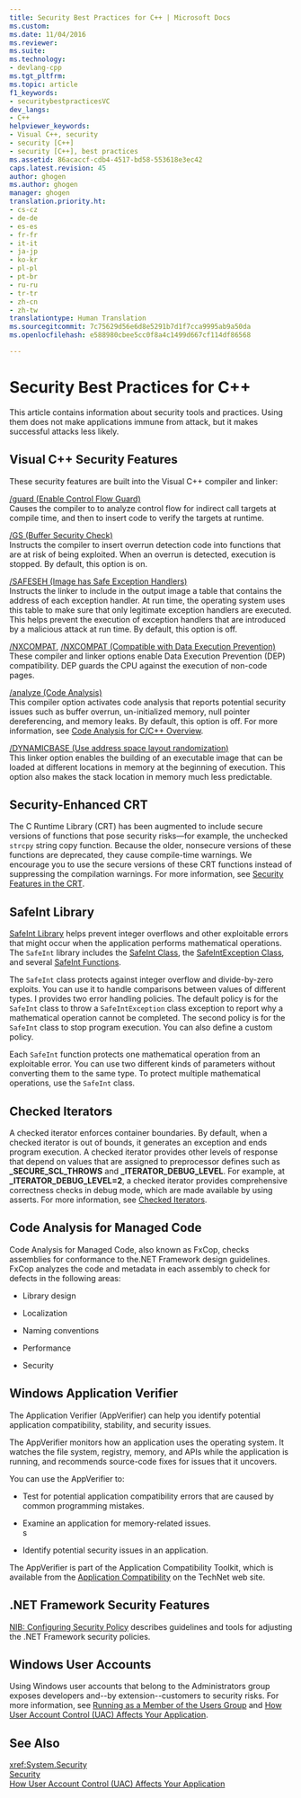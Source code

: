 ```yaml
---
title: Security Best Practices for C++ | Microsoft Docs
ms.custom: 
ms.date: 11/04/2016
ms.reviewer: 
ms.suite: 
ms.technology:
- devlang-cpp
ms.tgt_pltfrm: 
ms.topic: article
f1_keywords:
- securitybestpracticesVC
dev_langs:
- C++
helpviewer_keywords:
- Visual C++, security
- security [C++]
- security [C++], best practices
ms.assetid: 86acaccf-cdb4-4517-bd58-553618e3ec42
caps.latest.revision: 45
author: ghogen
ms.author: ghogen
manager: ghogen
translation.priority.ht:
- cs-cz
- de-de
- es-es
- fr-fr
- it-it
- ja-jp
- ko-kr
- pl-pl
- pt-br
- ru-ru
- tr-tr
- zh-cn
- zh-tw
translationtype: Human Translation
ms.sourcegitcommit: 7c75629d56e6d8e5291b7d1f7cca9995ab9a50da
ms.openlocfilehash: e588980cbee5cc0f8a4c1499d667cf114df86568

---
```

# Security Best Practices for C++
This article contains information about security tools and practices. Using them does not make applications immune from attack, but it makes successful attacks less likely.  
  
## Visual C++ Security Features  
 These security features are built into the Visual C++ compiler and linker:  
  
 [/guard (Enable Control Flow Guard)](../build/reference/guard-enable-control-flow-guard.md)  
 Causes the compiler to to analyze control flow for indirect call targets at compile time, and then to insert code to verify the targets at runtime.  
  
 [/GS (Buffer Security Check)](../build/reference/gs-buffer-security-check.md)  
 Instructs the compiler to insert overrun detection code into functions that are at risk of being exploited. When an overrun is detected, execution is stopped. By default, this option is on.  
  
 [/SAFESEH (Image has Safe Exception Handlers)](../build/reference/safeseh-image-has-safe-exception-handlers.md)  
 Instructs the linker to include in the output image a table that contains the address of each exception handler. At run time, the operating system uses this table to make sure that only legitimate exception handlers are executed. This helps prevent the execution of exception handlers that are introduced by a malicious attack at run time. By default, this option is off.  
  
 [/NXCOMPAT](../build/reference/nxcompat.md), [/NXCOMPAT (Compatible with Data Execution Prevention)](../build/reference/nxcompat-compatible-with-data-execution-prevention.md)  
 These compiler and linker options enable Data Execution Prevention (DEP) compatibility. DEP guards the CPU against the execution of non-code pages.  
  
 [/analyze (Code Analysis)](../build/reference/analyze-code-analysis.md)  
 This compiler option activates code analysis that reports potential security issues such as buffer overrun, un-initialized memory, null pointer dereferencing, and memory leaks. By default, this option is off. For more information, see [Code Analysis for C/C++ Overview](/visualstudio/code-quality/code-analysis-for-c-cpp-overview).  
  
 [/DYNAMICBASE (Use address space layout randomization)](../build/reference/dynamicbase-use-address-space-layout-randomization.md)  
 This linker option enables the building of an executable image that can be loaded at different locations in memory at the beginning of execution. This option also makes the stack location in memory much less predictable.  
  
## Security-Enhanced CRT  
 The C Runtime Library (CRT) has been augmented to include secure versions of functions that pose security risks—for example, the unchecked `strcpy` string copy function. Because the older, nonsecure versions of these functions are deprecated, they cause compile-time warnings. We encourage you to use the secure versions of these CRT functions instead of suppressing the compilation warnings. For more information, see [Security Features in the CRT](../c-runtime-library/security-features-in-the-crt.md).  
  
## SafeInt Library  
 [SafeInt Library](../windows/safeint-library.md) helps prevent integer overflows and other exploitable errors that might occur when the application performs mathematical operations. The `SafeInt` library includes the [SafeInt Class](../windows/safeint-class.md), the [SafeIntException Class](../windows/safeintexception-class.md), and several [SafeInt Functions](../windows/safeint-functions.md).  
  
 The `SafeInt` class protects against integer overflow and divide-by-zero exploits. You can use it to handle comparisons between values of different types. I provides two error handling policies. The default policy is for the `SafeInt` class to throw a `SafeIntException` class exception to report why a mathematical operation cannot be completed. The second policy is for the `SafeInt` class to stop program execution. You can also define a custom policy.  
  
 Each `SafeInt` function protects one mathematical operation from an exploitable error. You can use two different kinds of parameters without converting them to the same type. To protect multiple mathematical operations, use the `SafeInt` class.  
  
## Checked Iterators  
 A checked iterator enforces container boundaries. By default, when a checked iterator is out of bounds, it generates an exception and ends program execution. A checked iterator provides other levels of response that depend on values that are assigned to preprocessor defines such as **_SECURE_SCL_THROWS** and **_ITERATOR_DEBUG_LEVEL**. For example, at **_ITERATOR_DEBUG_LEVEL=2**, a checked iterator provides comprehensive correctness checks in debug mode, which are made available by using asserts. For more information, see [Checked Iterators](../standard-library/checked-iterators.md).  
  
## Code Analysis for Managed Code  
 Code Analysis for Managed Code, also known as FxCop, checks assemblies for conformance to the.NET Framework design guidelines. FxCop analyzes the code and metadata in each assembly to check for defects in the following areas:  
  
-   Library design  
  
-   Localization  
  
-   Naming conventions  
  
-   Performance  
  
-   Security  
  
## Windows Application Verifier  
 The Application Verifier (AppVerifier) can help you identify potential application compatibility, stability, and security issues.  
  
 The AppVerifier monitors how an application uses the operating system. It watches the file system, registry, memory, and APIs while the application is running, and recommends source-code fixes for issues that it uncovers.  
  
 You can use the AppVerifier to:  
  
-   Test for potential application compatibility errors that are caused by common programming mistakes.  
  
-   Examine an application for memory-related issues.  
  s
-   Identify potential security issues in an application.  
  
 The AppVerifier is part of the Application Compatibility Toolkit, which is available from the [Application Compatibility](http://go.microsoft.com/fwlink/?LinkId=91277) on the TechNet web site.  
  
## .NET Framework Security Features  
 [NIB: Configuring Security Policy](http://msdn.microsoft.com/en-us/0f130bcd-1bba-4346-b231-0bcca7dab1a4) describes guidelines and tools for adjusting the .NET Framework security policies.  
  
## Windows User Accounts  
 Using Windows user accounts that belong to the Administrators group exposes developers and--by extension--customers to security risks. For more information, see [Running as a Member of the Users Group](running-as-a-member-of-the-users-group.md) and [How User Account Control (UAC) Affects Your Application](how-user-account-control-uac-affects-your-application.md).  
  
## See Also  
 <xref:System.Security>   
 [Security](http://msdn.microsoft.com/Library/9a9621d7-8883-4a4f-a874-65e8e09e20a6)   
 [How User Account Control (UAC) Affects Your Application](how-user-account-control-uac-affects-your-application.md)


<!--HONumber=Jan17_HO1-->



